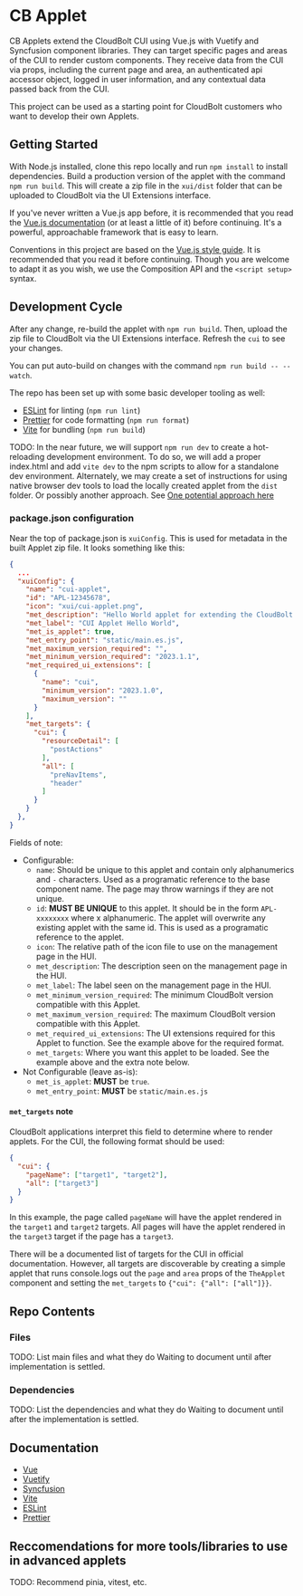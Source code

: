# CB Applet

CB Applets extend the CloudBolt CUI using Vue.js with Vuetify and Syncfusion component libraries. They can target specific pages and areas of the CUI to render custom components. They receive data from the CUI via props, including the current page and area, an authenticated api accessor object, logged in user information, and any contextual data passed back from the CUI.

This project can be used as a starting point for CloudBolt customers who want to develop their own Applets.

## Getting Started

With Node.js installed, clone this repo locally and run `npm install` to install dependencies. Build a production version of the applet with the command `npm run build`. This will create a zip file in the `xui/dist` folder that can be uploaded to CloudBolt via the UI Extensions interface.

If you've never written a Vue.js app before, it is recommended that you read the [Vue.js documentation](https://.vuejs.org/guide/introduction.html) (or at least a little of it) before continuing. It's a powerful, approachable framework that is easy to learn.

Conventions in this project are based on the [Vue.js style guide](https://vuejs.org/style-guide/). It is recommended that you read it before continuing. Though you are welcome to adapt it as you wish, we use the Composition API and the `<script setup>` syntax.

## Development Cycle

After any change, re-build the applet with `npm run build`. Then, upload the zip file to CloudBolt via the UI Extensions interface. Refresh the `cui` to see your changes.

You can put auto-build on changes with the command `npm run build -- --watch`.

The repo has been set up with some basic developer tooling as well:

- [ESLint](https://eslint.org/) for linting (`npm run lint`)
- [Prettier](https://prettier.io/) for code formatting (`npm run format`)
- [Vite](https://vitejs.dev/) for bundling (`npm run build`)

TODO: In the near future, we will support `npm run dev` to create a hot-reloading development environment. To do so, we will add a proper index.html and add `vite dev` to the npm scripts to allow for a standalone dev environment. Alternately, we may create a set of instructions for using native browser dev tools to load the locally created applet from the `dist` folder. Or possibly another approach.
See [One potential approach here](https://vitejs.dev/guide/build.html#library-mode)

### package.json configuration

Near the top of package.json is `xuiConfig`. This is used for metadata in the built Applet zip file. It looks something like this:

```json
{
  ...
  "xuiConfig": {
    "name": "cui-applet",
    "id": "APL-12345678",
    "icon": "xui/cui-applet.png",
    "met_description": "Hello World applet for extending the CloudBolt CUI",
    "met_label": "CUI Applet Hello World",
    "met_is_applet": true,
    "met_entry_point": "static/main.es.js",
    "met_maximum_version_required": "",
    "met_minimum_version_required": "2023.1.1",
    "met_required_ui_extensions": [
      {
        "name": "cui",
        "minimum_version": "2023.1.0",
        "maximum_version": ""
      }
    ],
    "met_targets": {
      "cui": {
        "resourceDetail": [
          "postActions"
        ],
        "all": [
          "preNavItems",
          "header"
        ]
      }
    }
  },
}
```

Fields of note:

- Configurable:
  - `name`: Should be unique to this applet and contain only alphanumerics and `-` characters. Used as a programatic reference to the base component name. The page may throw warnings if they are not unique.
  - `id`: **MUST BE UNIQUE** to this applet. It should be in the form `APL-xxxxxxxx` where x alphanumeric. The applet will overwrite any existing applet with the same id. This is used as a programatic reference to the applet.
  - `icon`: The relative path of the icon file to use on the management page in the HUI.
  - `met_description`: The description seen on the management page in the HUI.
  - `met_label`: The label seen on the management page in the HUI.
  - `met_minimum_version_required`: The minimum CloudBolt version compatible with this Applet.
  - `met_maximum_version_required`: The maximum CloudBolt version compatible with this Applet.
  - `met_required_ui_extensions`: The UI extensions required for this Applet to function. See the example above for the required format.
  - `met_targets`: Where you want this applet to be loaded. See the example above and the extra note below.
- Not Configurable (leave as-is):
  - `met_is_applet`: **MUST** be `true`.
  - `met_entry_point`: **MUST** be `static/main.es.js`

#### `met_targets` note

CloudBolt applications interpret this field to determine where to render applets. For the CUI, the following format should be used:

```json
{
  "cui": {
    "pageName": ["target1", "target2"],
    "all": ["target3"]
  }
}
```

In this example, the page called `pageName` will have the applet rendered in the `target1` and `target2` targets. All pages will have the applet rendered in the `target3` target if the page has a `target3`.

There will be a documented list of targets for the CUI in official documentation. However, all targets are discoverable by creating a simple applet that runs console.logs out the `page` and `area` props of the `TheApplet` component and setting the `met_targets` to `{"cui": {"all": ["all"]}}`.

## Repo Contents

### Files

TODO: List main files and what they do
Waiting to document until after implementation is settled.

### Dependencies

TODO: List the dependencies and what they do
Waiting to document until after the implementation is settled.

## Documentation

- [Vue](https://vuejs.org/guide/introduction.html)
- [Vuetify](https://vuetifyjs.com/en/introduction/why-vuetify/#guide)
- [Syncfusion](https://ej2.syncfusion.com/vue/documentation/introduction/)
- [Vite](https://vitejs.dev/guide/)
- [ESLint](https://eslint.org/docs/user-guide/getting-started)
- [Prettier](https://prettier.io/docs/en/index.html)

## Reccomendations for more tools/libraries to use in advanced applets

TODO: Recommend pinia, vitest, etc.
